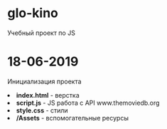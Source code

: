 # glo-kino
Учебный проект по JS

# 18-06-2019
Инициализация проекта
 <li><b>index.html</b> - верстка</li>
 <li><b>script.js</b> - JS работа с API <a>www.themoviedb.org</a></li>
 <li><b>style.css</b> - стили</li>
 <li><b>/Assets</b> - вспомогательные ресурсы</li>
